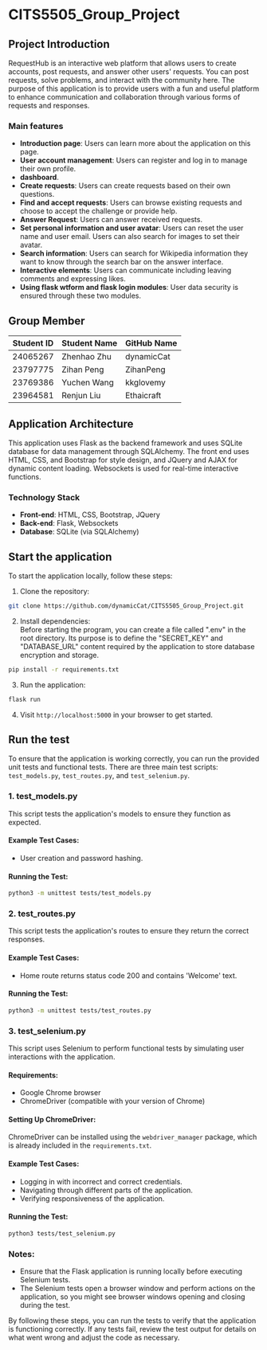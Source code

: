 # CITS5505_Group_Project

## Project Introduction
RequestHub is an interactive web platform that allows users to create accounts, post requests, and answer other users' requests. You can post requests, solve problems, and interact with the community here. The purpose of this application is to provide users with a fun and useful platform to enhance communication and collaboration through various forms of requests and responses.

### Main features
- **Introduction page**: Users can learn more about the application on this page.
- **User account management**: Users can register and log in to manage their own profile. 
- **dashboard**.
- **Create requests**: Users can create requests based on their own questions. 
- **Find and accept requests**: Users can browse existing requests and choose to accept the challenge or provide help. 
- **Answer Request**: Users can answer received requests.
- **Set personal information and user avatar**: Users can reset the user name and user email. Users can also search for images to set their avatar. 
- **Search information**: Users can search for Wikipedia information they want to know through the search bar on the answer interface.
- **Interactive elements**: Users can communicate including leaving comments and expressing likes.
- **Using flask wtform and flask login modules**: User data security is ensured through these two modules.





## Group Member
| Student ID | Student Name | GitHub Name |
|----------|-------------|---------------|
| 24065267 | Zhenhao Zhu | dynamicCat    |
| 23797775 | Zihan Peng | ZihanPeng      |
| 23769386 | Yuchen Wang | kkglovemy       |
| 23964581 | Renjun Liu | Ethaicraft |

## Application Architecture

This application uses Flask as the backend framework and uses SQLite database for data management through SQLAlchemy. The front end uses HTML, CSS, and Bootstrap for style design, and JQuery and AJAX for dynamic content loading. Websockets is used for real-time interactive functions. 

### Technology Stack

- **Front-end**: HTML, CSS, Bootstrap, JQuery
- **Back-end**: Flask, Websockets
- **Database**: SQLite (via SQLAlchemy)

## Start the application

To start the application locally, follow these steps:
1. Clone the repository:
```bash
git clone https://github.com/dynamicCat/CITS5505_Group_Project.git
```

2. Install dependencies:   
Before starting the program, you can create a file called ".env" in the root directory. Its purpose is to define the "SECRET_KEY" and "DATABASE_URL" content required by the application to store database encryption and storage.
```bash
pip install -r requirements.txt
```

3. Run the application:
```bash
flask run
```
4. Visit `http://localhost:5000` in your browser to get started. 

## Run the test

To ensure that the application is working correctly, you can run the provided unit tests and functional tests. There are three main test scripts: `test_models.py`, `test_routes.py`, and `test_selenium.py`.

### 1. test_models.py
This script tests the application's models to ensure they function as expected. 

#### Example Test Cases:
- User creation and password hashing.

#### Running the Test:
```bash
python3 -m unittest tests/test_models.py
```

### 2. test_routes.py
This script tests the application's routes to ensure they return the correct responses.

#### Example Test Cases:
- Home route returns status code 200 and contains 'Welcome' text.

#### Running the Test:
```bash
python3 -m unittest tests/test_routes.py
```

### 3. test_selenium.py
This script uses Selenium to perform functional tests by simulating user interactions with the application.

#### Requirements:
- Google Chrome browser
- ChromeDriver (compatible with your version of Chrome)

#### Setting Up ChromeDriver:
ChromeDriver can be installed using the `webdriver_manager` package, which is already included in the `requirements.txt`.

#### Example Test Cases:
- Logging in with incorrect and correct credentials.
- Navigating through different parts of the application.
- Verifying responsiveness of the application.

#### Running the Test:
```bash
python3 tests/test_selenium.py
```
### Notes:
- Ensure that the Flask application is running locally before executing Selenium tests.
- The Selenium tests open a browser window and perform actions on the application, so you might see browser windows opening and closing during the test.

By following these steps, you can run the tests to verify that the application is functioning correctly. If any tests fail, review the test output for details on what went wrong and adjust the code as necessary.
